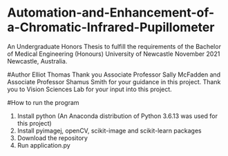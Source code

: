 # Automation-and-Enhancement-of-a-Chromatic-Infrared-Pupillometer
An Undergraduate Honors Thesis to fulfill the requirements of the Bachelor of Medical Engineering (Honours) University of Newcastle November 2021 Newcastle, Australia.

#Author
Elliot Thomas
Thank you Associate Professor Sally McFadden and Associate Professor Shamus Smith for your guidance in this project.
Thank you to Vision Sciences Lab for your input into this project.

#How to run the program
1. Install python (An Anaconda distribution of Python 3.6.13 was used for this project)
2. Install pyimagej, openCV, scikit-image and scikit-learn packages
3. Download the repository
4. Run application.py
